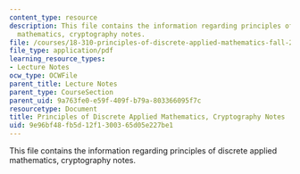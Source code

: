 ```yaml
---
content_type: resource
description: This file contains the information regarding principles of discrete applied
  mathematics, cryptography notes.
file: /courses/18-310-principles-of-discrete-applied-mathematics-fall-2013/9e96bf48fb5d12f1300365d05e227be1_MIT18_310F13_Ch15.pdf
file_type: application/pdf
learning_resource_types:
- Lecture Notes
ocw_type: OCWFile
parent_title: Lecture Notes
parent_type: CourseSection
parent_uid: 9a763fe0-e59f-409f-b79a-803366095f7c
resourcetype: Document
title: Principles of Discrete Applied Mathematics, Cryptography Notes
uid: 9e96bf48-fb5d-12f1-3003-65d05e227be1
---
```

This file contains the information regarding principles of discrete applied mathematics, cryptography notes.

